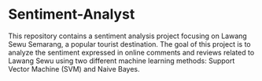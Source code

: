 # Sentiment-Analyst
This repository contains a sentiment analysis project focusing on Lawang Sewu Semarang, a popular tourist destination. The goal of this project is to analyze the sentiment expressed in online comments and reviews related to Lawang Sewu using two different machine learning methods: Support Vector Machine (SVM) and Naive Bayes. 
